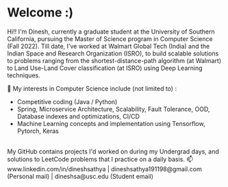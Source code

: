 # Welcome :)
Hi!! I'm Dinesh, currently a graduate student at the University of Southern California, pursuing the Master of Science program in Computer Science (Fall 2022).
Till date, I've worked at Walmart Global Tech (India) and the Indian Space and Research Organization (ISRO), to build scalable solutions to 
problems ranging from the shortest-distance-path algorithm (at Walmart) to Land Use-Land Cover classification (at ISRO) using Deep Learning techniques.

👀 My interests in Computer Science include (not limited to) :
- Competitive coding (Java / Python)
- Spring, Microservice Architecture, Scalability, Fault Tolerance, OOD, Database indexes and optimizations, CI/CD
- Machine Learning concepts and implementation using Tensorflow, Pytorch, Keras

<br/>
My GitHub contains projects I'd worked on during my Undergrad days, and solutions to LeetCode problems that I practice on a daily basis.
📫 www.linkedin.com/in/dineshsathya | dineshsathya191198@gmail.com (Personal mail) | dineshsa@usc.edu (Student email) 
